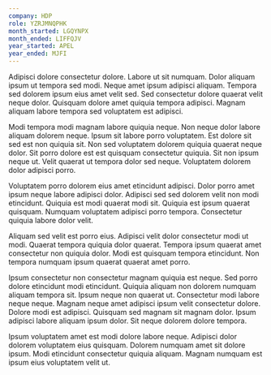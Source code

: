 ```yaml
---
company: HDP
role: YZRJMNQPHK
month_started: LGQYNPX
month_ended: LIFFQJV
year_started: APEL
year_ended: MJFI
---
```


Adipisci dolore consectetur dolore. Labore ut sit numquam. Dolor aliquam ipsum ut tempora sed modi. Neque amet ipsum adipisci aliquam. Tempora sed dolorem ipsum eius amet velit sed. Sed consectetur dolore quaerat velit neque dolor. Quisquam dolore amet quiquia tempora adipisci. Magnam aliquam labore tempora sed voluptatem est adipisci.

Modi tempora modi magnam labore quiquia neque. Non neque dolor labore aliquam dolorem neque. Ipsum sit labore porro voluptatem. Est dolore sit sed est non quiquia sit. Non sed voluptatem dolorem quiquia quaerat neque dolor. Sit porro dolore est est quisquam consectetur quiquia. Sit non ipsum neque ut. Velit quaerat ut tempora dolor sed neque. Voluptatem dolorem dolor adipisci porro.

Voluptatem porro dolorem eius amet etincidunt adipisci. Dolor porro amet ipsum neque labore adipisci dolor. Adipisci sed sed dolorem velit non modi etincidunt. Quiquia est modi quaerat modi sit. Quiquia est ipsum quaerat quisquam. Numquam voluptatem adipisci porro tempora. Consectetur quiquia labore dolor velit.

Aliquam sed velit est porro eius. Adipisci velit dolor consectetur modi ut modi. Quaerat tempora quiquia dolor quaerat. Tempora ipsum quaerat amet consectetur non quiquia dolor. Modi est quisquam tempora etincidunt. Non tempora numquam ipsum quaerat quaerat amet porro.

Ipsum consectetur non consectetur magnam quiquia est neque. Sed porro dolore etincidunt modi etincidunt. Quiquia aliquam non dolorem numquam aliquam tempora sit. Ipsum neque non quaerat ut. Consectetur modi labore neque neque. Magnam neque amet adipisci ipsum velit consectetur dolore. Dolore modi est adipisci. Quisquam sed magnam sit magnam dolor. Ipsum adipisci labore aliquam ipsum dolor. Sit neque dolorem dolore tempora.

Ipsum voluptatem amet est modi dolore labore neque. Adipisci dolor dolorem voluptatem eius quisquam. Dolorem numquam amet sit dolore ipsum. Modi etincidunt consectetur quiquia aliquam. Magnam numquam est ipsum eius voluptatem velit ut.
    
